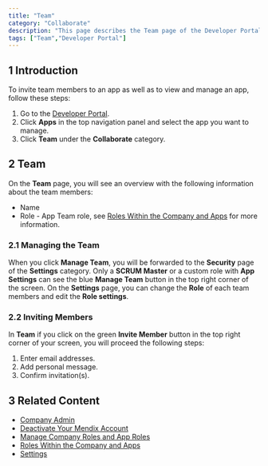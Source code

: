 ```yaml
---
title: "Team"
category: "Collaborate"
description: "This page describes the Team page of the Developer Portal."
tags: ["Team","Developer Portal"]
---
```


## 1 Introduction

To invite team members to an app as well as to view and manage an app, follow these steps:

1. Go to the [Developer Portal](http://home.mendix.com).
2. Click **Apps** in the top navigation panel and select the app you want to manage.
3. Click **Team** under the **Collaborate** category.

## 2 Team

On the **Team** page, you will see an overview with the following information about the team members:

* Name
* Role - App Team role, see [Roles Within the Company and Apps](/developerportal/general/roles) for more information.

### 2.1 Managing the Team

When you click **Manage Team**, you will be forwarded to the **Security** page of the **Settings** category. 
Only a **SCRUM Master** or a custom role with **App Settings** can see the blue **Manage Team** button in the top right corner of the screen. On the **Settings** page, you can change the **Role** of each team members and edit the **Role settings**. 

### 2.2 Inviting Members

In **Team** if you click on the green **Invite Member** button in the top right corner of your screen, you will proceed the following steps:

1. Enter email addresses.
2. Add personal message.
3. Confirm invitation(s).

## 3 Related Content

* [Company Admin](/developerportal/companyadmin)
* [Deactivate Your Mendix Account](/developerportal/general/how-to-activate-or-deactivate-your-mendix-account)
* [Manage Company Roles and App Roles](/developerportal/howto/change-roles)
* [Roles Within the Company and Apps](/developerportal/general/roles)
* [Settings](/developerportal/settings)
